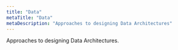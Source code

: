 ```yaml
---
title: "Data"
metaTitle: "Data"
metaDescription: "Approaches to designing Data Architectures"
---
```

Approaches to designing Data Architectures.